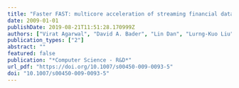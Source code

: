 ```yaml
---
title: "Faster FAST: multicore acceleration of streaming financial data"
date: 2009-01-01
publishDate: 2019-08-21T11:51:28.170999Z
authors: ["Virat Agarwal", "David A. Bader", "Lin Dan", "Lurng-Kuo Liu", "Davide Pasetto", "Michael Perrone", "Fabrizio Petrini"]
publication_types: ["2"]
abstract: ""
featured: false
publication: "*Computer Science - R&D*"
url_pdf: "https://doi.org/10.1007/s00450-009-0093-5"
doi: "10.1007/s00450-009-0093-5"
---
```


